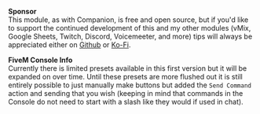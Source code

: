 **Sponsor**<br />
This module, as with Companion, is free and open source, but if you'd like to support the continued development of this and my other modules (vMix, Google Sheets, Twitch, Discord, Voicemeeter, and more) tips will always be appreciated either on [Github](https://github.com/sponsors/thedist) or [Ko-Fi](https://ko-fi.com/thedist).

**FiveM Console Info**<br />
Currently there is limited presets available in this first version but it will be expanded on over time. Until these presets are more flushed out it is still entirely possible to just manually make buttons but added the `Send Command` action and sending that you wish (keeping in mind that commands in the Console do not need to start with a slash like they would if used in chat).
